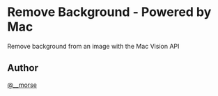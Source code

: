 # Remove Background - Powered by Mac

Remove background from an image with the Mac Vision API

## Author

[@__morse](https://x.com/__morse)